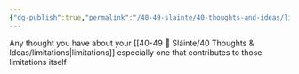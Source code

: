 ```yaml
---
{"dg-publish":true,"permalink":"/40-49-slainte/40-thoughts-and-ideas/limiting-beliefs/","title":"limiting beliefs","tags":[null],"noteIcon":"","created":"2023-07-10 13:24:34","updated":"2023-07-10T13:24:36.056-04:00"}
---
```


Any thought you have about your [[40-49 🔅 Sláinte/40 Thoughts & Ideas/limitations\|limitations]] especially one that contributes to those limitations itself